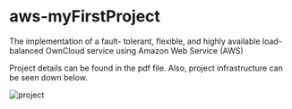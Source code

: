 # aws-myFirstProject
The implementation of a fault- tolerant, flexible, and highly available load-balanced OwnCloud service using Amazon Web Service (AWS)

Project details can be found in the pdf file. 
Also, project infrastructure can be seen down below.

![project](https://github.com/tuanaguler/aws-myFirstProject/assets/63639594/0bdf1e9c-e12d-4756-8b8e-421d881ccac2)
